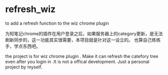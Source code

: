 # refresh_wiz
to add a refresh function to the wiz chrome plugin

为知笔记chrome的插件在用户登录之后，如果服务器上的category更新，是无法刷新同步的，这一功能其实很需要，本项目就是针对这一设立的。
也算自己练练手，学点东西吧。


the project is for wiz chrome plugin . Make it can refresh the catefory tree even after you login in .It is not a offical development.
Just  a personal project by myself.

